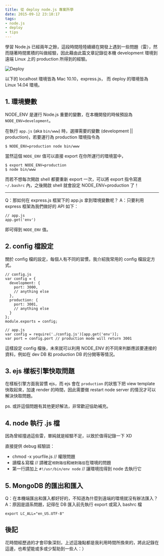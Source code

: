 ```yaml
---
title: 從 deploy node.js 專案所學
date: 2015-09-12 23:18:17
tags:
- node.js
- deploy
- tips
---
```


學習 Node.js 已經兩年之餘，這段時間陸陸續續在開發上遇到一些問題（雷），然而隨著時間累積的叫做經驗，因此藉由此篇文章記錄從本機 development 環境到遠端 Linux 上的 production 所得到的經驗。

![Deploy](https://i.imgur.com/GtZ5ROB.jpg)

<!-- more -->

以下的 localhost 環境皆為 Mac 10.10，express.js，
而 deploy 的環境皆為 Linux 14.04 環境。

## 1. 環境變數

NODE_ENV 是運行 Node.js 重要的變數，在本機開發的時候預設為 `NODE_ENV=development`。

在執行 `app.js` (aka `bin/www`) 時，選擇需要的變數 (development || production)，若要運行為 production 環境指令為

```
$ NODE_ENV=production node bin/www
```

當然這個 `NODE_ENV` 值可以直接 export 在你所運行的環境當中，

```
$ export NODE_ENV=production
$ node bin/www
```

而若不想每次開啟 shell 都要重新 export 一次，可以將 export 指令寫進 `~/.bashrc` 內，之後開啟 shell 就會設定 NODE_ENV=production 了！

---

Q：那如何在 express.js 框架下的 app.js 拿到環境變數呢？
A：只要利用 express 框架為我們做好的 API 如下：

```
// app.js
app.get('env')
```

即可得到 `NODE_ENV` 值。

## 2. config 檔設定

關於 config 檔的設定，每個人有不同的習慣，我介紹我常用的 config 檔設定方式。

```
// config.js
var config = {
  development: {
    port: 3000,
    // anything else
  },
  production: {
    port: 3001,
    // anything else
  }
};
module.exports = config;
```

```
// app.js
var config = require('./config.js')[app.get('env')];
var port = config.port // production mode will return 3001
```

這樣設定 config 檔後，未來就可以利用 NODE_ENV 的不同來判斷應該要連接的資料，例如在 dev DB 和 production DB 的分開等等情況。

## 3. ejs 樣板引擎快取問題

在樣板引擎方面我習慣 ejs，而 ejs 會在 `production` 的狀態下把 view template 快取起來，加速 render 的時間，因此需要做 restart node server 的情況才可以解決快取問題。

ps. 或許這個問題有其他更好解法，非常歡迎協助補充。

## 4. node 執行 .js 檔

因為曾經撞過這些雷，單純就是經驗不足，以致於值得記錄一下 XD

直接提供 debug 經驗談：

- chmod -x yourfile.js // 權限問題
- 讀檔＆寫檔 // 請確定`相對路徑`和`絕對路徑`在環境的問題
- 第一行請加上 `#!/usr/bin/env node` // 讓環境找得到 node 去執行它

## 5. MongoDB 的匯出和匯入

Q：在本機端匯出和匯入都好好的，不知道為什麼到遠端的環境就沒有辦法匯入？
A：原因是語系問題，記得在 DB 匯入前先執行 export 或寫入 bashrc 檔

```
export LC_ALL="en_US.UTF-8"
```

## 後記

花時間經歷過的才會印象深刻，上述這幾點都是我利用時間所換來的，將此記錄在這邊，也希望能或多或少幫助到一些人：）
